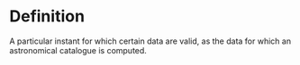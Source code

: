 # Definition

A particular instant for which certain data are valid, as the data for
which an astronomical catalogue is computed.
